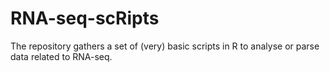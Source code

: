 # RNA-seq-scRipts
The repository gathers a set of (very) basic scripts in R to analyse or parse data related to RNA-seq. 
